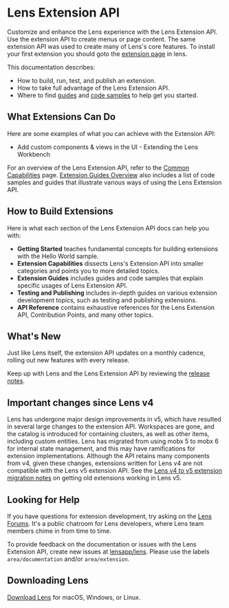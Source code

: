 # Lens Extension API

Customize and enhance the Lens experience with the Lens Extension API.
Use the extension API to create menus or page content.
The same extension API was used to create many of Lens's core features.
To install your first extension you should goto the [extension page](lens://app/extensions) in lens.

This documentation describes:

- How to build, run, test, and publish an extension.
- How to take full advantage of the Lens Extension API.
- Where to find [guides](extensions/guides/README.md) and [code samples](https://github.com/Open-Lens/app-extension-samples) to help get you started.

## What Extensions Can Do

Here are some examples of what you can achieve with the Extension API:

- Add custom components & views in the UI - Extending the Lens Workbench

For an overview of the Lens Extension API, refer to the [Common Capabilities](extensions/capabilities/common-capabilities.md) page. [Extension Guides Overview](extensions/guides/README.md) also includes a list of code samples and guides that illustrate various ways of using the Lens Extension API.

## How to Build Extensions

Here is what each section of the Lens Extension API docs can help you with:

- **Getting Started** teaches fundamental concepts for building extensions with the Hello World sample.
- **Extension Capabilities** dissects Lens's Extension API into smaller categories and points you to more detailed topics.
- **Extension Guides** includes guides and code samples that explain specific usages of Lens Extension API.
- **Testing and Publishing** includes in-depth guides on various extension development topics, such as testing and publishing extensions.
- **API Reference** contains exhaustive references for the Lens Extension API, Contribution Points, and many other topics.

## What's New

Just like Lens itself, the extension API updates on a monthly cadence, rolling out new features with every release.

Keep up with Lens and the Lens Extension API by reviewing the [release notes](https://github.com/Open-Lens/app/releases).

## Important changes since Lens v4

Lens has undergone major design improvements in v5, which have resulted in several large changes to the extension API.
Workspaces are gone, and the catalog is introduced for containing clusters, as well as other items, including custom entities.
Lens has migrated from using mobx 5 to mobx 6 for internal state management, and this may have ramifications for extension implementations.
Although the API retains many components from v4, given these changes, extensions written for Lens v4 are not compatible with the Lens v5 extension API.
See the [Lens v4 to v5 extension migration notes](extensions/extension-migration.md) on getting old extensions working in Lens v5.

## Looking for Help

If you have questions for extension development, try asking on the [Lens Forums](http://forums.k8slens.dev/). It's a public chatroom for Lens developers, where Lens team members chime in from time to time.

To provide feedback on the documentation or issues with the Lens Extension API, create new issues at [lensapp/lens](https://github.com/Open-Lens/app/issues). Please use the labels `area/documentation` and/or `area/extension`.

## Downloading Lens

[Download Lens](https://k8slens.dev/) for macOS, Windows, or Linux.

